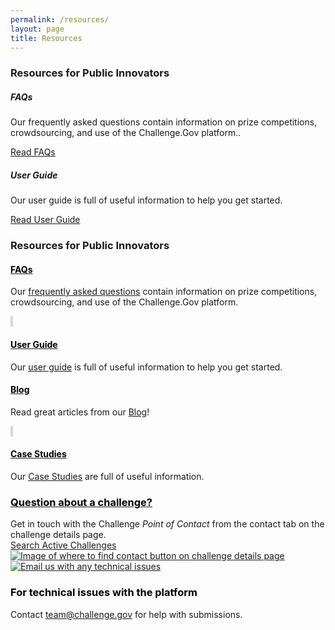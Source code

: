 ```yaml
---
permalink: /resources/
layout: page
title: Resources
---
```


 <h3 class="text-center mb-4 font-weight-bold">Resources for Public Innovators</h3>
 
<!--new code -->
<div class="row">
  <div class="col-sm-6">
    <div class="card">
      <div class="card-body">
        <a href="{{ site.baseurl }}/assets/document-library/ChallengeGov_Solver_FAQ.pdf" target="_blank" rel="noopener"><i class="dashboard-card-icon fa fa-question-circle" style="color: #FA9441; font-size: 3em;" title="Read our FAQs"></i></a>
        <h5 class="card-title">FAQs</h5>
        <p class="card-text">Our frequently asked questions contain information on prize competitions, crowdsourcing, and use of the Challenge.Gov platform..</p>
        <a href="{{ site.baseurl }}/assets/document-library/ChallengeGov_Solver_FAQ.pdf" target="_blank" class="btn btn-primary">Read FAQs</a>
      </div>
    </div>
  </div>
  <div class="col-sm-6">
    <div class="card">
      <div class="card-body">
        <a href="{{ site.baseurl }}/assets/document-library/ChallengeGov_Public_Solver_User_Guide_Oct2021.pdf" target="_blank" rel="noopener"><i class="dashboard-card-icon fa fa-question-circle" style="color: #FA9441; font-size: 3em;" title="Read our FAQs"></i></a>
        <h5 class="card-title">User Guide</h5>
        <p class="card-text">Our user guide is full of useful information to help you get started.</p>
        <a href="{{ site.baseurl }}/assets/document-library/ChallengeGov_Public_Solver_User_Guide_Oct2021.pdf" target="_blank" class="btn btn-primary">Read User Guide</a>
      </div>
    </div>
  </div>
</div>
<!--end new code -->

<section class="content help-page">
  <div class="container-fluid">
    <div class="row">
      <div class="col-sm-12">
        <h3 class="text-center mb-4 font-weight-bold">Resources for Public Innovators</h3>
        <div class="card help-card p-4 my-5 mx-auto">
          <div class="d-flex flex-row justify-content-around mt-4 help-page__getting-started-content">
          <!-- FAQ -->
            <div class="col-sm-12 text-center help-card__section">
              <a href="{{ site.baseurl }}/assets/document-library/ChallengeGov_Solver_FAQ.pdf" target="_blank" rel="noopener"><i class="dashboard-card-icon fa fa-question-circle" style="color: #FA9441; font-size: 3em;" title="Read our FAQs"></i></a>
              <a href="{{ site.baseurl }}/assets/document-library/ChallengeGov_Solver_FAQ.pdf" target="_blank" rel="noopener"><h4 class="m-4" style="color: #000000;">FAQs</h4></a>
              <p>Our <a href="{{ site.baseurl }}/assets/document-library/ChallengeGov_Solver_FAQ.pdf" target="_blank" rel="noopener">frequently asked questions</a> contain information on prize competitions, crowdsourcing, and use of the Challenge.Gov platform.</p>
            </div>
            <span class="vr-light" style="color: #D8D8D8; background-color: #D8D8D8; width: 1px;">&nbsp;</span>
          <!-- User -->
            <div class="text-center help-card__section">
              <a href="{{ site.baseurl }}/assets/document-library/ChallengeGov_Public_Solver_User_Guide_Oct2021.pdf" target="_blank" rel="noopener"><i class="dashboard-card-icon fas fa-book-open" style="color: #FA9441; font-size: 3em;" title="Read our User Guide"></i></a>
              <a href="{{ site.baseurl }}/assets/document-library/ChallengeGov_Public_Solver_User_Guide_Oct2021.pdf" target="_blank" rel="noopener"><h4 class="m-4" style="color: #000000;">User Guide</h4></a>
              <p>Our <a href="{{ site.baseurl }}/assets/document-library/ChallengeGov_Public_Solver_User_Guide_Oct2021.pdf" target="_blank" rel="noopener">user guide</a> is full of useful information to help you get started.</p>
            </div>
          </div>
        </div>
         <div class="card help-card p-4 my-5 mx-auto">
          <div class="d-flex flex-row justify-content-around mt-4 help-page__getting-started-content">
          <!-- Blog -->
            <div class="col-md-6 text-center help-card__section">
              <a href="https://www.challenge.gov/blog/"><i class="fab fa-readme" style="color: #FA9441; font-size: 3em;" alt="Read from our blog"></i></a>
              <a href="https://www.challenge.gov/blog/"><h4 class="m-4" style="color: #000000;">Blog</h4></a>
              <p>Read great articles from our <a href="https://www.challenge.gov/blog/">Blog</a>!</p>
            </div>
            <span class="vr-light" style="color: #D8D8D8; background-color: #D8D8D8; width: 1px;">&nbsp;</span>
            <!-- Case Studies -->
            <div class="col-md-6 text-center help-card__section">
              <a href="https://www.challenge.gov/toolkit/case-studies/"><i class="fa fa-solid fa-folder" style="color: #FA9441; font-size: 3em;" title="Read our case studies"></i></a>
              <a href="https://www.challenge.gov/toolkit/case-studies/"><h4 class="m-4" style="color: #000000;">Case Studies</h4></a>
              <p>Our <a href="https://www.challenge.gov/toolkit/case-studies/">Case Studies</a> are full of useful information.</p>
            </div>
          </div>
        </div>
        <div class="card help-card p-4 my-5 mx-auto help-page__question-section">
        <!-- Contact -->
          <div class="d-flex flex-row justify-content-around py-3">
            <div class="col-md-10 w-50 px-5 my-auto left-section">
              <a href="https://www.challenge.gov/"><h3 class="mb-4 font-weight-bold" style="color: #000000;">Question about a challenge?</h3></a>
              <span>Get in touch with the Challenge <em>Point of Contact</em> from the contact tab on the challenge details page.</span>
              <br />
              <span><a href="https://www.challenge.gov/">Search Active Challenges</a></span>
            </div>
            <div class="text-center w-50 right-section">
              <a href="https://www.challenge.gov/"><img src="{{ site.baseurl }}/assets/images/icons/challenge_details_page.svg" alt="Image of where to find contact button on challenge details page" title="Contact indication" /></a>
            </div>
          </div>
        </div>
        <div class="card help-card p-4 my-5 mx-auto help-page__technical-issues">
        <!-- Technical issues -->
          <div class="d-flex flex-row py-4">
            <div class="col-md-2 text-center mx-5 left-section">
              <a href="mailto: team@challenge.gov" target="_blank"><img src="{{ site.baseurl }}/assets/images/icons/click.svg" alt="Email us with any technical issues" title="Technical Issues" /></a>
            </div>
            <div class="w-50 mx-5 my-auto right-section">
              <h3 class="mb-8 font-weight-bold" style="color: #000000;">For technical issues with the platform</h3>
              <span>Contact <a href="mailto: team@challenge.gov" target="_blank">team@challenge.gov</a> for help with submissions.</span>
            </div>
          </div>
        </div>
      </div>
    </div>
  </div>
</section>
